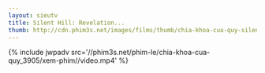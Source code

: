 ```yaml
---
layout: sieutv
title: Silent Hill: Revelation...
thumb: http://cdn.phim3s.net/images/films/thumb/chia-khoa-cua-quy-silent-hill-revelation-3d-2012.jpg
---
```

{% include jwpadv src='//phim3s.net/phim-le/chia-khoa-cua-quy_3905/xem-phim//video.mp4' %}